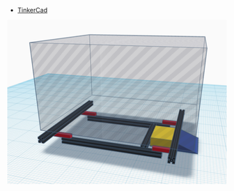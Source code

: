 - [TinkerCad](https://www.tinkercad.com/things/0fLglDYhs1M-beehive-sensors?sharecode=9HqP0yo5o4vDmhDXGG1Fs9HmlpRR_1MPQ-h9BjkWdXk)

![](../img/Screenshot%202024-11-09%20at%2015.08.08.png)